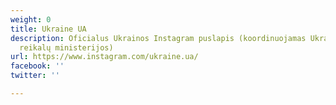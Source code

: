 ```yaml
---
weight: 0
title: Ukraine UA
description: Oficialus Ukrainos Instagram puslapis (koordinuojamas Ukrainos Užsienio
  reikalų ministerijos)
url: https://www.instagram.com/ukraine.ua/
facebook: ''
twitter: ''

---
```

